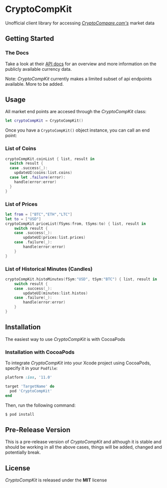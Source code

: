 # CryptoCompKit
Unofficial client library for accessing [*CryptoCompare.com's*](https://www.cryptocompare.com/) market data

## Getting Started

### The Docs
Take a look at their [API docs](https://www.cryptocompare.com/api) for an overview and more information on the publicly available currency data.

Note: *CryptoCompKit* currently makes a limited subset of api endpoints available.  More to be added.

## Usage
All market end points are accesed through the *CryptoCompKit* class:

```swift
let cryptoCompKit = CryptoCompKit()
```

Once you have a ``CryptoCompKit()`` object instance, you can call an end point:

### List of Coins

```swift
cryptoCompKit.coinList { list, result in
  switch result {
  case .success(_):
    updateUI(coins:list.coins)
  case let .failure(error):
    handle(error:error)
  }
}

```

### List of Prices

```swift
let from = ["BTC","ETH","LTC"]
let to = ["USD"]
cryptoCompKit.priceList(fSyms:from, tSyms:to) { list, result in
	switch result {
	case .success(_):
		updateUI(prices:list.prices)
	case .failure(_):
		handle(error:error)
	}
}
```

### List of Historical Minutes (Candles)
```swift
cryptoCompKit.histoMinutes(fSym:"USD", tSym:"BTC") { list, result in
	switch result {
	case .success(_):
		updateUI(minutes:list.histos)
	case .failure(_):
		handle(error:error)
	}
}
```

## Installation
The easiest way to use *CryptoCompKit* is with CocoaPods

### Installation with CocoaPods
To integrate *CryptoCompKit* into your Xcode project using CocoaPods, specify it in your `Podfile`:

```ruby
platform :ios, '11.0'

target 'TargetName' do
  pod 'CryptoCompKit'
end
```

Then, run the following command:

```bash
$ pod install
```

## Pre-Release Version
This is a pre-release version of *CryptoCompKit* and although it is stable and should be working in all the above cases, things will be added, changed and potentially break.

## License
*CryptoCompKit* is released under the **MIT** license
